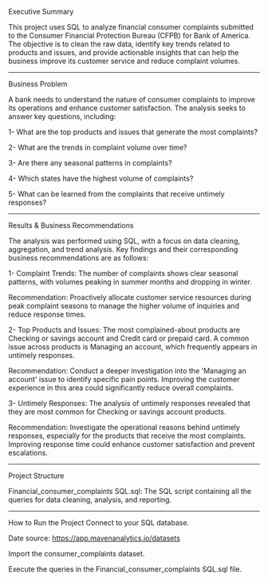 Executive Summary

This project uses SQL to analyze financial consumer complaints submitted to the Consumer Financial Protection Bureau (CFPB) for Bank of America. The objective is to clean the raw data, identify key trends related to products and issues, and provide actionable insights that can help the business improve its customer service and reduce complaint volumes.
________________________________________

Business Problem

A bank needs to understand the nature of consumer complaints to improve its operations and enhance customer satisfaction. The analysis seeks to answer key questions, including:

1- What are the top products and issues that generate the most complaints?

2- What are the trends in complaint volume over time?

3- Are there any seasonal patterns in complaints?

4- Which states have the highest volume of complaints?

5- What can be learned from the complaints that receive untimely responses?
________________________________________

Results & Business Recommendations

The analysis was performed using SQL, with a focus on data cleaning, aggregation, and trend analysis. Key findings and their corresponding business recommendations are as follows:

1- Complaint Trends: The number of complaints shows clear seasonal patterns, with volumes peaking in summer months and dropping in winter.

Recommendation: Proactively allocate customer service resources during peak complaint seasons to manage the higher volume of inquiries and reduce response times.

2- Top Products and Issues: The most complained-about products are Checking or savings account and Credit card or prepaid card. A common issue across products is Managing an account, which frequently appears in untimely responses.

Recommendation: Conduct a deeper investigation into the 'Managing an account' issue to identify specific pain points. Improving the customer experience in this area could significantly reduce overall complaints.

3- Untimely Responses: The analysis of untimely responses revealed that they are most common for Checking or savings account products.

Recommendation: Investigate the operational reasons behind untimely responses, especially for the products that receive the most complaints. Improving response time could enhance customer satisfaction and prevent escalations.
________________________________________

Project Structure

Financial_consumer_complaints SQL.sql: The SQL script containing all the queries for data cleaning, analysis, and reporting.
________________________________________

How to Run the Project
Connect to your SQL database.

Date source: https://app.mavenanalytics.io/datasets

Import the consumer_complaints dataset.

Execute the queries in the Financial_consumer_complaints SQL.sql file.

